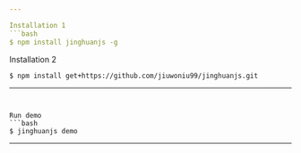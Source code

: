 ```yaml
---

Installation 1
```bash
$ npm install jinghuanjs -g
```

Installation 2
```bash
$ npm install get+https://github.com/jiuwoniu99/jinghuanjs.git
```
---
```


Run demo
```bash
$ jinghuanjs demo
```

---

